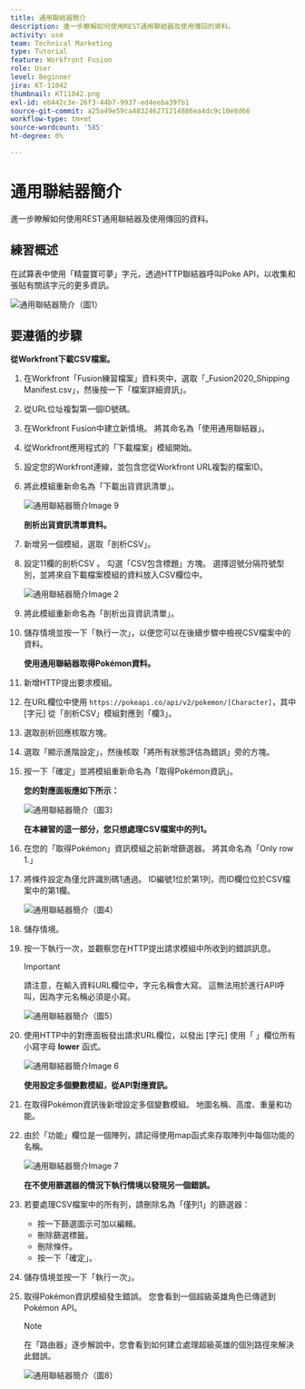 ```yaml
---
title: 通用聯結器簡介
description: 進一步瞭解如何使用REST通用聯結器及使用傳回的資料。
activity: use
team: Technical Marketing
type: Tutorial
feature: Workfront Fusion
role: User
level: Beginner
jira: KT-11042
thumbnail: KT11042.png
exl-id: eb442c3e-26f3-44b7-9937-ed4eeba39fb1
source-git-commit: a25a49e59ca483246271214886ea4dc9c10e8d66
workflow-type: tm+mt
source-wordcount: '585'
ht-degree: 0%

---
```


# 通用聯結器簡介

進一步瞭解如何使用REST通用聯結器及使用傳回的資料。

## 練習概述

在試算表中使用「精靈寶可夢」字元，透過HTTP聯結器呼叫Poke API，以收集和張貼有關該字元的更多資訊。

![通用聯結器簡介（圖1）](../12-exercises/assets/introduction-to-universal-connectors-walkthrough-1.png)

## 要遵循的步驟

**從Workfront下載CSV檔案。**

1. 在Workfront「Fusion練習檔案」資料夾中，選取「_Fusion2020_Shipping Manifest.csv」，然後按一下「檔案詳細資訊」。
1. 從URL位址複製第一個ID號碼。
1. 在Workfront Fusion中建立新情境。 將其命名為「使用通用聯結器」。
1. 從Workfront應用程式的「下載檔案」模組開始。
1. 設定您的Workfront連線，並包含您從Workfront URL複製的檔案ID。
1. 將此模組重新命名為「下載出貨資訊清單」。

   ![通用聯結器簡介Image 9](../12-exercises/assets/introduction-to-universal-connectors-walkthrough-9.png)

   **剖析出貨資訊清單資料。**

1. 新增另一個模組，選取「剖析CSV」。
1. 設定11欄的剖析CSV 。 勾選「CSV包含標題」方塊。 選擇逗號分隔符號型別，並將來自下載檔案模組的資料放入CSV欄位中。

   ![通用聯結器簡介Image 2](../12-exercises/assets/introduction-to-universal-connectors-walkthrough-2.png)

1. 將此模組重新命名為「剖析出貨資訊清單」。
1. 儲存情境並按一下「執行一次」，以便您可以在後續步驟中檢視CSV檔案中的資料。

   **使用通用聯結器取得Pokémon資料。**

1. 新增HTTP提出要求模組。
1. 在URL欄位中使用 `https://pokeapi.co/api/v2/pokemon/[Character]`，其中 [字元] 從「剖析CSV」模組對應到「欄3」。
1. 選取剖析回應核取方塊。
1. 選取「顯示進階設定」，然後核取「將所有狀態評估為錯誤」旁的方塊。
1. 按一下「確定」並將模組重新命名為「取得Pokémon資訊」。

   **您的對應面板應如下所示：**

   ![通用聯結器簡介（圖3）](../12-exercises/assets/introduction-to-universal-connectors-walkthrough-3.png)

   **在本練習的這一部分，您只想處理CSV檔案中的列1。**

1. 在您的「取得Pokémon」資訊模組之前新增篩選器。 將其命名為「Only row 1.」
1. 將條件設定為僅允許識別碼1通過。 ID編號1位於第1列，而ID欄位位於CSV檔案中的第1欄。

   ![通用聯結器簡介（圖4）](../12-exercises/assets/introduction-to-universal-connectors-walkthrough-4.png)

1. 儲存情境。
1. 按一下執行一次，並觀察您在HTTP提出請求模組中所收到的錯誤訊息。

   >[!IMPORTANT]
   >
   >請注意，在輸入資料URL欄位中，字元名稱會大寫。 這無法用於進行API呼叫，因為字元名稱必須是小寫。

   ![通用聯結器簡介（圖5）](../12-exercises/assets/introduction-to-universal-connectors-walkthrough-5.png)

1. 使用HTTP中的對應面板發出請求URL欄位，以發出 [字元] 使用「 」欄位所有小寫字母 **lower** 函式。

   ![通用聯結器簡介Image 6](../12-exercises/assets/introduction-to-universal-connectors-walkthrough-6.png)

   **使用設定多個變數模組，從API對應資訊。**

1. 在取得Pokémon資訊後新增設定多個變數模組。 地圖名稱、高度、重量和功能。
1. 由於「功能」欄位是一個陣列，請記得使用map函式來存取陣列中每個功能的名稱。

   ![通用聯結器簡介Image 7](../12-exercises/assets/introduction-to-universal-connectors-walkthrough-7.png)

   **在不使用篩選器的情況下執行情境以發現另一個錯誤。**

1. 若要處理CSV檔案中的所有列，請刪除名為「僅列1」的篩選器：

   + 按一下篩選圖示可加以編輯。
   + 刪除篩選標籤。
   + 刪除條件。
   + 按一下「確定」。

1. 儲存情境並按一下「執行一次」。
1. 取得Pokémon資訊模組發生錯誤。 您會看到一個超級英雄角色已傳遞到Pokémon API。

   >[!NOTE]
   >
   >在「路由器」逐步解說中，您會看到如何建立處理超級英雄的個別路徑來解決此錯誤。

   ![通用聯結器簡介（圖8）](../12-exercises/assets/introduction-to-universal-connectors-walkthrough-8.png)
